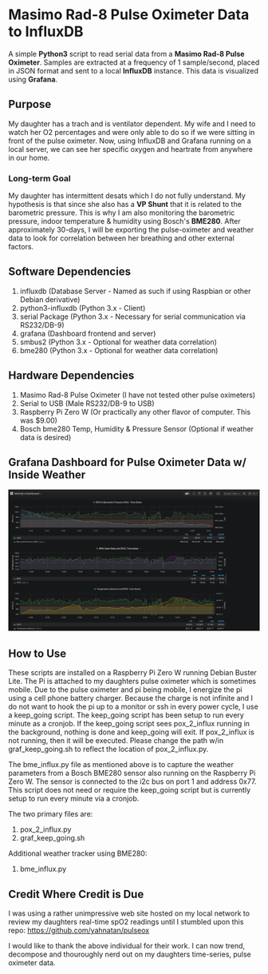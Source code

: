 # Masimo Rad-8 Pulse Oximeter Data to InfluxDB

A simple **Python3** script to read serial data from a **Masimo Rad-8 Pulse Oximeter**. Samples are extracted
at a frequency of 1 sample/second, placed in JSON format and sent to a local **InfluxDB** instance. This
data is visualized using **Grafana**.

## Purpose

My daughter has a trach and is ventilator dependent. My wife and I need to watch her O2 percentages
and were only able to do so if we were sitting in front of the pulse oximeter. Now, using InfluxDB 
and Grafana running on a local server, we can see her specific oxygen and heartrate from anywhere in
our home.

### Long-term Goal

My daughter has intermittent desats which I do not fully understand. My hypothesis is that since
she also has a **VP Shunt** that it is related to the barometric pressure. This is why I am also
monitoring the barometric pressure, indoor temperature & humidity using Bosch's **BME280**. After
approximately 30-days, I will be exporting the pulse-oximeter and weather data to look for correlation
between her breathing and other external factors.

## Software Dependencies

1. influxdb         (Database Server - Named as such if using Raspbian or other Debian derivative)
2. python3-influxdb (Python 3.x - Client)
3. serial Package   (Python 3.x - Necessary for serial communication via RS232/DB-9)
4. grafana          (Dashboard frontend and server)
5. smbus2           (Python 3.x - Optional for weather data correlation)
6. bme280           (Python 3.x - Optional for weather data correlation)

## Hardware Dependencies

1. Masimo Rad-8 Pulse Oximeter (I have not tested other pulse oximeters)
2. Serial to USB               (Male RS232/DB-9 to USB)
3. Raspberry Pi Zero W         (Or practically any other flavor of computer. This was $9.00)
4. Bosch bme280 Temp, Humidity & Pressure Sensor (Optional if weather data is desired)

## Grafana Dashboard for Pulse Oximeter Data w/ Inside Weather

![alt text](pulse_grafana_screenshot1.png)

## How to Use

These scripts are installed on a Raspberry Pi Zero W running Debian Buster Lite. The Pi is attached
to my daughters pulse oximeter which is sometimes mobile. Due to the pulse oximeter and pi being
mobile, I energize the pi using a cell phone battery charger. Because the charge is not infinite and I
do not want to hook the pi up to a monitor or ssh in every power cycle, I use a keep_going script. The
keep_going script has been setup to run every minute as a cronjob. If the keep_going script sees
pox_2_influx running in the background, nothing is done and keep_going will exit. If pox_2_influx is not
running, then it will be executed. Please change the path w/in graf_keep_going.sh to reflect the location
of pox_2_influx.py.

The bme_influx.py file as mentioned above is to capture the weather parameters from a Bosch BME280 sensor
also running on the Raspberry Pi Zero W. The sensor is connected to the i2c bus on port 1 and address 0x77.
This script does not need or require the keep_going script but is currently setup to run every minute via
a cronjob.

The two primary files are:

1. pox_2_influx.py
2. graf_keep_going.sh

Additional weather tracker using BME280:

1. bme_influx.py

## Credit Where Credit is Due

I was using a rather unimpressive web site hosted on my local network to review my daughters real-time
spO2 readings until I stumbled upon this repo: https://github.com/yahnatan/pulseox

I would like to thank the above individual for their work. I can now trend, decompose and thouroughly
nerd out on my daughters time-series, pulse oximeter data.
